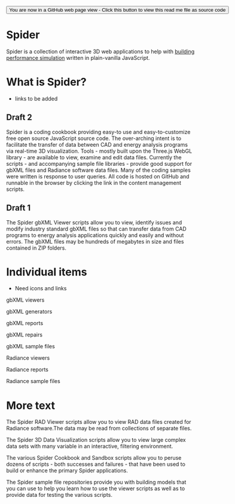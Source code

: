 
<span style=display:none; >[You are now in a GitHub source code view - click this link to view Read Me file as a web page]( https://www.ladybug.tools/assets/drafts/index.html#draft-text-for-spider-page.md "View file as a web page." ) </span>

<div><input type=button class = "btn btn-secondary btn-sm" onclick=window.location.href="https://github.com/ladybug-tools/ladybug-tools.github.io/blob/master/assets/drafts/draft-text-for-spider-page.md"
value="You are now in a GitHub web page view - Click this button to view this read me file as source code" ></div>


# Spider
Spider is a collection of interactive 3D web applications to help with [building performance simulation]( https://en.wikipedia.org/wiki/Building_performance_simulation ) written in plain-vanilla JavaScript.


# What is Spider?

* links to be added

## Draft 2

Spider is a coding cookbook providing easy-to use and easy-to-customize free open source JavaScript source code. The over-arching intent is to facilitate the transfer of data between CAD and energy analysis programs via real-time 3D visualization. Tools - mostly built upon the Three.js WebGL library - are available to view, examine and edit data files. Currently the scripts - and accompanying sample file libraries - provide good support for gbXML files and Radiance software data files. Many of the coding samples were written is response to user queries. All code is hosted on GitHub and runnable in the browser by clicking the link in the content management scripts.

## Draft 1

The Spider gbXML Viewer scripts allow you to view, identify issues and modify industry standard gbXML files so that can transfer data from CAD programs to energy analysis applications quickly and easily and without errors. The gbXML files may be hundreds of megabytes in size and files contained in ZIP folders.

# Individual items

* Need icons and links

gbXML viewers

gbXML generators

gbXML reports

gbXML repairs

gbXML sample files

Radiance viewers

Radiance reports

Radiance sample files

# More text


The Spider RAD Viewer scripts allow you to view RAD data files created for Radiance software.The data may be read from collections of separate files.

The Spider 3D Data Visualization scripts allow you to view large complex data sets with many variable in an interactive, filtering environment.

The various Spider Cookbook and Sandbox scripts allow you to peruse dozens of scripts - both successes and failures - that have been used to build or enhance the primary Spider applications.

The Spider sample file repositories provide you with building models that you can use to help you learn how to use the viewer scripts as well as to provide data for testing the various scripts.

